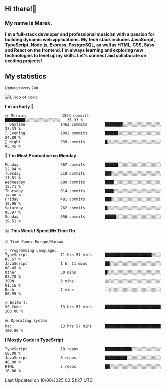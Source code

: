 ## Hi there!👋 ##
### My name is Marek. ###

**I'm a full-stack developer and professional musician with a passion for building dynamic web applications. My tech stack includes JavaScript, TypeScript, Node.js, Express, PostgreSQL, as well as HTML, CSS, Sass and React on the frontend. I'm always learning and exploring new technologies to level up my skills. Let's connect and collaborate on exciting projects!**

## My statistics ##
<sub>Updated every 24h</sub>
<!--START_SECTION:waka-->
![Lines of code](https://img.shields.io/badge/From%20Hello%20World%20I%27ve%20Written-414.5%20thousand%20lines%20of%20code-blue)

**I'm an Early 🐤** 

```text
🌞 Morning                1594 commits        █████████░░░░░░░░░░░░░░░░   36.33 % 
🌆 Daytime                1462 commits        ████████░░░░░░░░░░░░░░░░░   33.33 % 
🌃 Evening                1092 commits        ██████░░░░░░░░░░░░░░░░░░░   24.89 % 
🌙 Night                  239 commits         █░░░░░░░░░░░░░░░░░░░░░░░░   05.45 % 
```
📅 **I'm Most Productive on Monday** 

```text
Monday                   967 commits         ██████░░░░░░░░░░░░░░░░░░░   22.04 % 
Tuesday                  518 commits         ███░░░░░░░░░░░░░░░░░░░░░░   11.81 % 
Wednesday                689 commits         ████░░░░░░░░░░░░░░░░░░░░░   15.71 % 
Thursday                 614 commits         ████░░░░░░░░░░░░░░░░░░░░░   14.00 % 
Friday                   481 commits         ███░░░░░░░░░░░░░░░░░░░░░░   10.96 % 
Saturday                 262 commits         █░░░░░░░░░░░░░░░░░░░░░░░░   05.97 % 
Sunday                   856 commits         █████░░░░░░░░░░░░░░░░░░░░   19.51 % 
```


📊 **This Week I Spent My Time On** 

```text
🕑︎ Time Zone: Europe/Warsaw

💬 Programming Languages: 
TypeScript               11 hrs 57 mins      █████████████████████░░░░   85.67 % 
JavaScript               1 hr 11 mins        ██░░░░░░░░░░░░░░░░░░░░░░░   08.49 % 
Other                    30 mins             █░░░░░░░░░░░░░░░░░░░░░░░░   03.70 % 
JSON                     9 mins              ░░░░░░░░░░░░░░░░░░░░░░░░░   01.16 % 
Bash                     7 mins              ░░░░░░░░░░░░░░░░░░░░░░░░░   00.95 % 

🔥 Editors: 
VS Code                  13 hrs 57 mins      █████████████████████████   100.00 % 

💻 Operating System: 
Mac                      13 hrs 57 mins      █████████████████████████   100.00 % 
```

**I Mostly Code in TypeScript** 

```text
TypeScript               10 repos            ████████████░░░░░░░░░░░░░   50.00 % 
JavaScript               8 repos             ██████████░░░░░░░░░░░░░░░   40.00 % 
HTML                     2 repos             ██░░░░░░░░░░░░░░░░░░░░░░░   10.00 % 
```




 Last Updated on 16/06/2025 00:51:27 UTC
<!--END_SECTION:waka-->

<!--
**MarekSax/MarekSax** is a ✨ _special_ ✨ repository because its `README.md` (this file) appears on your GitHub profile.

Here are some ideas to get you started:

- 🔭 I’m currently working on ...
- 🌱 I’m currently learning ...
- 👯 I’m looking to collaborate on ...
- 🤔 I’m looking for help with ...
- 💬 Ask me about ...
- 📫 How to reach me: ...
- 😄 Pronouns: ...
- ⚡ Fun fact: ...
-->
